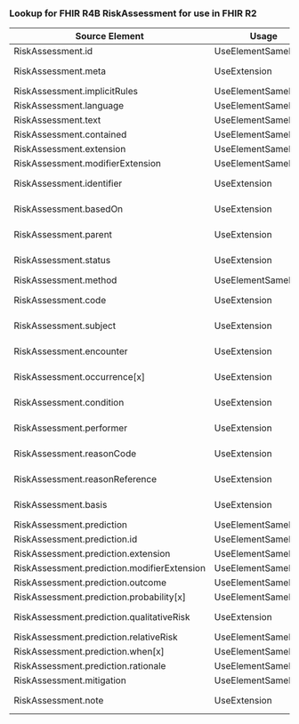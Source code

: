 ### Lookup for FHIR R4B RiskAssessment for use in FHIR R2

| Source Element | Usage | Target |
| -------------- | ----- | ------ |
| RiskAssessment.id | UseElementSameName | RiskAssessment.id |
| RiskAssessment.meta | UseExtension | http://hl7.org/fhir/4.3/StructureDefinition/extension-RiskAssessment.meta |
| RiskAssessment.implicitRules | UseElementSameName | RiskAssessment.implicitRules |
| RiskAssessment.language | UseElementSameName | RiskAssessment.language |
| RiskAssessment.text | UseElementSameName | RiskAssessment.text |
| RiskAssessment.contained | UseElementSameName | RiskAssessment.contained |
| RiskAssessment.extension | UseElementSameName | RiskAssessment.extension |
| RiskAssessment.modifierExtension | UseElementSameName | RiskAssessment.modifierExtension |
| RiskAssessment.identifier | UseExtension | http://hl7.org/fhir/4.3/StructureDefinition/extension-RiskAssessment.identifier |
| RiskAssessment.basedOn | UseExtension | http://hl7.org/fhir/4.3/StructureDefinition/extension-RiskAssessment.basedOn |
| RiskAssessment.parent | UseExtension | http://hl7.org/fhir/4.3/StructureDefinition/extension-RiskAssessment.parent |
| RiskAssessment.status | UseExtension | http://hl7.org/fhir/4.3/StructureDefinition/extension-RiskAssessment.status |
| RiskAssessment.method | UseElementSameName | RiskAssessment.method |
| RiskAssessment.code | UseExtension | http://hl7.org/fhir/4.3/StructureDefinition/extension-RiskAssessment.code |
| RiskAssessment.subject | UseExtension | http://hl7.org/fhir/4.3/StructureDefinition/extension-RiskAssessment.subject |
| RiskAssessment.encounter | UseExtension | http://hl7.org/fhir/4.3/StructureDefinition/extension-RiskAssessment.encounter |
| RiskAssessment.occurrence[x] | UseExtension | http://hl7.org/fhir/4.3/StructureDefinition/extension-RiskAssessment.occurrence |
| RiskAssessment.condition | UseExtension | http://hl7.org/fhir/4.3/StructureDefinition/extension-RiskAssessment.condition |
| RiskAssessment.performer | UseExtension | http://hl7.org/fhir/4.3/StructureDefinition/extension-RiskAssessment.performer |
| RiskAssessment.reasonCode | UseExtension | http://hl7.org/fhir/4.3/StructureDefinition/extension-RiskAssessment.reasonCode |
| RiskAssessment.reasonReference | UseExtension | http://hl7.org/fhir/4.3/StructureDefinition/extension-RiskAssessment.reasonReference |
| RiskAssessment.basis | UseExtension | http://hl7.org/fhir/4.3/StructureDefinition/extension-RiskAssessment.basis |
| RiskAssessment.prediction | UseElementSameName | RiskAssessment.prediction |
| RiskAssessment.prediction.id | UseElementSameName | RiskAssessment.prediction.id |
| RiskAssessment.prediction.extension | UseElementSameName | RiskAssessment.prediction.extension |
| RiskAssessment.prediction.modifierExtension | UseElementSameName | RiskAssessment.prediction.modifierExtension |
| RiskAssessment.prediction.outcome | UseElementSameName | RiskAssessment.prediction.outcome |
| RiskAssessment.prediction.probability[x] | UseElementSameName | RiskAssessment.prediction.probability[x] |
| RiskAssessment.prediction.qualitativeRisk | UseExtension | http://hl7.org/fhir/4.3/StructureDefinition/extension-RiskAssessment.prediction.qualitativeRisk |
| RiskAssessment.prediction.relativeRisk | UseElementSameName | RiskAssessment.prediction.relativeRisk |
| RiskAssessment.prediction.when[x] | UseElementSameName | RiskAssessment.prediction.when[x] |
| RiskAssessment.prediction.rationale | UseElementSameName | RiskAssessment.prediction.rationale |
| RiskAssessment.mitigation | UseElementSameName | RiskAssessment.mitigation |
| RiskAssessment.note | UseExtension | http://hl7.org/fhir/4.3/StructureDefinition/extension-RiskAssessment.note |
